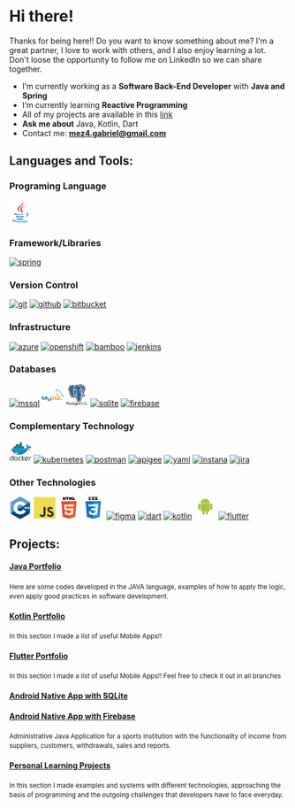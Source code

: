 # Hi there!

Thanks for being here!! Do you want to know something about me? I'm a great partner, I love to work with others, and I also enjoy learning a lot. Don't loose the opportunity to follow me on LinkedIn so we can share together.

- I’m currently working as a **Software Back-End Developer** with **Java and Spring**
- I’m currently learning **Reactive Programming**
- All of my projects are available in this <a href="https://github.com/MezaGabriel?tab=repositories" target="_blank" rel="noopener noreferrer">link</a>
- **Ask me about** Java, Kotlin, Dart
- Contact me: **mez4.gabriel@gmail.com**

## Languages and Tools:

### Programing Language
<a href="https://www.java.com" target="_blank" rel="noreferrer"> <img src="https://raw.githubusercontent.com/devicons/devicon/master/icons/java/java-original.svg" alt="java" width="40" height="40"/></a>

### Framework/Libraries
<a href="https://spring.io/" target="_blank" rel="noreferrer"> <img src="https://www.vectorlogo.zone/logos/springio/springio-icon.svg" alt="spring" width="40" height="40"/></a>

### Version Control
<a href="https://git-scm.com/" target="_blank" rel="noreferrer"> <img src="https://www.vectorlogo.zone/logos/git-scm/git-scm-icon.svg" alt="git" width="40" height="40"/></a> <a href="https://github.com/" target="_blank" rel="noreferrer"> <img src="https://www.vectorlogo.zone/logos/github/github-icon.svg" alt="github" width="40" height="40"/></a> <a href="https://bitbucket.org/" target="_blank" rel="noreferrer"> <img src="https://www.vectorlogo.zone/logos/bitbucket/bitbucket-icon.svg" alt="bitbucket" width="40" height="40"/></a> 

### Infrastructure
<a href="https://azure.microsoft.com/en-in/" target="_blank" rel="noreferrer"> <img src="https://www.vectorlogo.zone/logos/microsoft_azure/microsoft_azure-icon.svg" alt="azure" width="40" height="40"/></a> <a href="https://www.redhat.com/es/technologies/cloud-computing/openshift" target="_blank" rel="noreferrer"> <img src="https://www.vectorlogo.zone/logos/openshift/openshift-icon.svg" alt="openshift" width="40" height="40"/></a> <a href="https://www.atlassian.com/es/software/bamboo" target="_blank" rel="noreferrer"> <img src="https://www.vectorlogo.zone/logos/atlassian_bamboo/atlassian_bamboo-icon.svg" alt="bamboo" width="40" height="40"/></a> <a href="https://www.jenkins.io/" target="_blank" rel="noreferrer"> <img src="https://www.vectorlogo.zone/logos/jenkins/jenkins-icon.svg" alt="jenkins" width="40" height="40"/></a>

### Databases
<a href="https://www.microsoft.com/en-us/sql-server" target="_blank" rel="noreferrer"> <img src="https://www.svgrepo.com/show/303229/microsoft-sql-server-logo.svg" alt="mssql" width="40" height="40"/></a> <a href="https://www.mysql.com/" target="_blank" rel="noreferrer"> <img src="https://raw.githubusercontent.com/devicons/devicon/master/icons/mysql/mysql-original-wordmark.svg" alt="mysql" width="40" height="40"/></a> <a href="https://www.postgresql.org" target="_blank" rel="noreferrer"> <img src="https://raw.githubusercontent.com/devicons/devicon/master/icons/postgresql/postgresql-original-wordmark.svg" alt="postgresql" width="40" height="40"/></a> <a href="https://www.sqlite.org/" target="_blank" rel="noreferrer"> <img src="https://www.vectorlogo.zone/logos/sqlite/sqlite-icon.svg" alt="sqlite" width="40" height="40"/></a> <a href="https://firebase.google.com/" target="_blank" rel="noreferrer"> <img src="https://www.vectorlogo.zone/logos/firebase/firebase-icon.svg" alt="firebase" width="40" height="40"/></a> 

### Complementary Technology
<a href="https://www.docker.com/" target="_blank" rel="noreferrer"> <img src="https://raw.githubusercontent.com/devicons/devicon/master/icons/docker/docker-original-wordmark.svg" alt="docker" width="40" height="40"/></a> <a href="https://kubernetes.io" target="_blank" rel="noreferrer"> <img src="https://www.vectorlogo.zone/logos/kubernetes/kubernetes-icon.svg" alt="kubernetes" width="40" height="40"/></a> <a href="https://postman.com" target="_blank" rel="noreferrer"> <img src="https://www.vectorlogo.zone/logos/getpostman/getpostman-icon.svg" alt="postman" width="40" height="40"/></a> <a href="https://docs.apigee.com/" target="_blank" rel="noreferrer"> <img src="https://www.vectorlogo.zone/logos/apigee/apigee-ar21.svg" alt="apigee" width="40" height="40"/></a> <a href="https://www.redhat.com/es/topics/automation/what-is-yaml" target="_blank" rel="noreferrer"> <img src="https://www.vectorlogo.zone/logos/yaml/yaml-icon.svg" alt="yaml" width="40" height="40"/></a> <a href="https://www.ibm.com/es-es/products/instana" target="_blank" rel="noreferrer"> <img src="https://www.vectorlogo.zone/logos/instana/instana-icon.svg" alt="instana" width="40" height="40"/></a> <a href="https://www.atlassian.com/software/jira" target="_blank" rel="noreferrer"> <img src="https://www.vectorlogo.zone/logos/atlassian_jira/atlassian_jira-icon.svg" alt="jira" width="40" height="40"/></a>

### Other Technologies
<a href="https://www.w3schools.com/cpp/" target="_blank" rel="noreferrer"> <img src="https://raw.githubusercontent.com/devicons/devicon/master/icons/cplusplus/cplusplus-original.svg" alt="cplusplus" width="40" height="40"/></a> <a href="https://developer.mozilla.org/en-US/docs/Web/JavaScript" target="_blank" rel="noreferrer"> <img src="https://raw.githubusercontent.com/devicons/devicon/master/icons/javascript/javascript-original.svg" alt="javascript" width="40" height="40"/></a> <a href="https://www.w3.org/html/" target="_blank" rel="noreferrer"> <img src="https://raw.githubusercontent.com/devicons/devicon/master/icons/html5/html5-original-wordmark.svg" alt="html5" width="40" height="40"/></a> <a href="https://www.w3schools.com/css/" target="_blank" rel="noreferrer"> <img src="https://raw.githubusercontent.com/devicons/devicon/master/icons/css3/css3-original-wordmark.svg" alt="css3" width="40" height="40"/></a>  <a href="https://www.figma.com/" target="_blank" rel="noreferrer"> <img src="https://www.vectorlogo.zone/logos/figma/figma-icon.svg" alt="figma" width="40" height="40"/></a> <a href="https://dart.dev" target="_blank" rel="noreferrer"> <img src="https://www.vectorlogo.zone/logos/dartlang/dartlang-icon.svg" alt="dart" width="40" height="40"/></a> <a href="https://kotlinlang.org" target="_blank" rel="noreferrer"> <img src="https://www.vectorlogo.zone/logos/kotlinlang/kotlinlang-icon.svg" alt="kotlin" width="40" height="40"/></a> <a href="https://developer.android.com" target="_blank" rel="noreferrer"> <img src="https://raw.githubusercontent.com/devicons/devicon/master/icons/android/android-original-wordmark.svg" alt="android" width="40" height="40"/></a> <a href="https://flutter.dev" target="_blank" rel="noreferrer"> <img src="https://www.vectorlogo.zone/logos/flutterio/flutterio-icon.svg" alt="flutter" width="40" height="40"/></a> 

## Projects:

#### <a href="https://github.com/MezaGabriel/Portfolio-Java" target="_blank" rel="noopener noreferrer">Java Portfolio</a>
<small>Here are some codes developed in the JAVA language, examples of how to apply the logic, even apply good practices in software development.</small>

#### <a href="https://github.com/MezaGabriel/Portfolio-Android" target="_blank" rel="noopener noreferrer">Kotlin Portfolio</a>
<small>In this section I made a list of useful Mobile Apps!!</small>
 
#### <a href="https://github.com/MezaGabriel/Portfolio-Flutter" target="_blank" rel="noopener noreferrer">Flutter Portfolio</a>
<small>In this section I made a list of useful Mobile Apps!! Feel free to check it out in all branches</small>


#### <a href="https://github.com/MezaGabriel/JavaSQLite-Build.1.0.0" target="_blank" rel="noopener noreferrer">Android Native App with SQLite</a>
#### <a href="https://github.com/MezaGabriel/JavaFirebase-Build.1.0.0" target="_blank" rel="noopener noreferrer">Android Native App with Firebase</a>
<small>Administrative Java Application for a sports institution with the functionality of income from suppliers, customers, withdrawals, sales and reports.</small>


#### <a href="https://github.com/MezaGabriel/LearningPortfolio" target="_blank" rel="noopener noreferrer">Personal Learning Projects</a>
<small>In this section I made examples and systems with different technologies, approaching the basis of programming and the outgoing challenges that developers have to face everyday.</small> 
